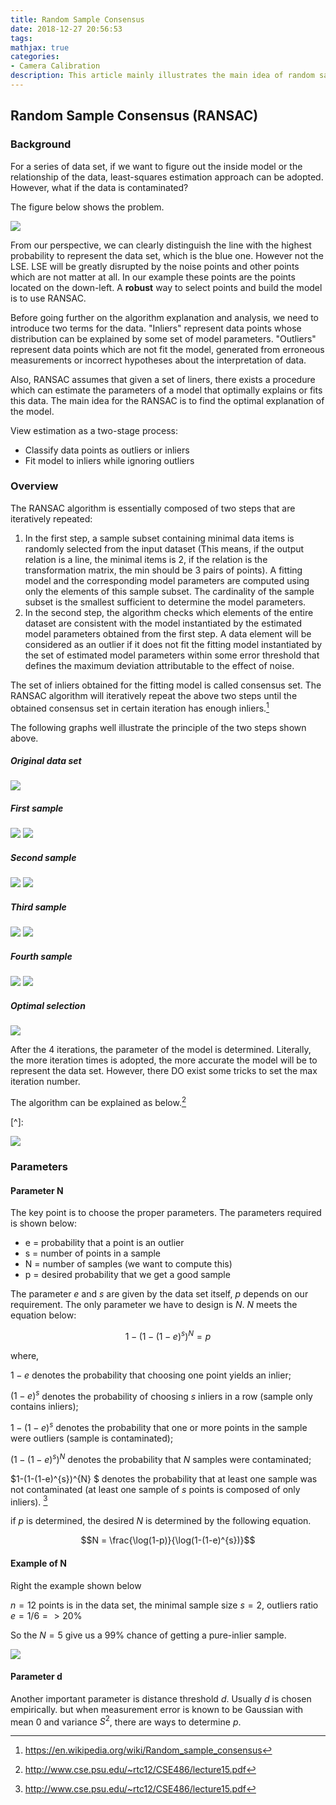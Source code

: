 ```yaml
---
title: Random Sample Consensus
date: 2018-12-27 20:56:53
tags:
mathjax: true
categories: 
- Camera Calibration
description: This article mainly illustrates the main idea of random sample consensus (RANSAC) approach. 
---
```


## Random Sample Consensus (RANSAC)

### Background

For a series of data set, if we want to figure out the inside model or the relationship of the data, least-squares estimation approach can be adopted. However, what if the data is contaminated? 

The figure below shows the problem. 

<img src="2018-12-27-Random-Sample-Consensus\plot_ransac_1.png" style="width:300px height:300px">

From our perspective, we can clearly distinguish the line with the highest probability to represent the data set, which is the blue one. However not the LSE. LSE will be greatly disrupted by the noise points and other points which are not matter at all. In our example these points are the points located on the down-left. A **robust** way to select points and build the model is to use RANSAC.

Before going further on the algorithm explanation and analysis, we need to introduce two terms for the data. "Inliers" represent data points whose distribution can be explained by some set of model parameters. "Outliers" represent data points which are not fit the model, generated from erroneous measurements or incorrect hypotheses about the interpretation of data. 

Also, RANSAC assumes that given a set of liners, there exists a procedure which can estimate the parameters of a model that optimally explains or fits this data. The main idea for the  RANSAC is to find the optimal explanation of the model.

View estimation as a two-stage process:

- Classify data points as outliers or inliers
- Fit model to inliers while ignoring outliers



### Overview

The RANSAC algorithm is essentially composed of two steps that are iteratively repeated:

1. In the first step, a sample subset containing minimal data items is randomly selected from the input dataset (This means, if the output relation is a line, the minimal items is 2, if the relation is the transformation matrix, the min should be 3 pairs of points).  A fitting model and the corresponding model parameters are computed using only the elements of this sample subset. The cardinality of the sample subset is the smallest sufficient to determine the model parameters.
2. In the second step, the algorithm checks which elements of the entire dataset are consistent with the model instantiated by the estimated model parameters obtained from the first step. A data element will be considered as an outlier if it does not fit the fitting model instantiated by the set of estimated model parameters within some error threshold that defines the maximum deviation attributable to the effect of noise.

The set of inliers obtained for the fitting model is called consensus set. The RANSAC algorithm will iteratively repeat the above two steps until the obtained consensus set in certain iteration has enough inliers.[^1]

The following graphs well illustrate the principle of the two steps shown above. 

##### Original data set

<img src="2018-12-27-Random-Sample-Consensus\1.png" style="width:300px height:200px">

##### First sample

<img src="2018-12-27-Random-Sample-Consensus\2.png" style="width:300px height:200px">



<img src="2018-12-27-Random-Sample-Consensus\3.png" style="width:300px height:200px">

##### Second sample

<img src="2018-12-27-Random-Sample-Consensus\4.png" style="width:300px height:200px">



<img src="2018-12-27-Random-Sample-Consensus\5.png" style="width:300px height:200px">

##### Third sample

<img src="2018-12-27-Random-Sample-Consensus\6.png" style="width:300px height:200px">



<img src="2018-12-27-Random-Sample-Consensus\7.png" style="width:300px height:200px">

##### Fourth sample

<img src="2018-12-27-Random-Sample-Consensus\8.png" style="width:300px height:200px">



<img src="2018-12-27-Random-Sample-Consensus\9.png" style="width:300px height:200px">

##### Optimal selection

<img src="2018-12-27-Random-Sample-Consensus\10.png" style="width:300px height:200px">

After the 4 iterations, the parameter of the model is determined. Literally, the more iteration times is adopted, the more accurate the model will be to represent the data set. However, there DO exist some tricks to set the max iteration number.

The algorithm can be explained as below.[^ 2]

[^]: 

<img src="2018-12-27-Random-Sample-Consensus\11.png" style="width:600px height:400px">

### Parameters

#### Parameter N

The key point is to choose the proper parameters. The parameters required is shown below:

- e = probability that a point is an outlier
- s = number of points in a sample
- N = number of samples (we want to compute this)
- p = desired probability that we get a good sample

The parameter $e$ and $s$ are given by the data set itself, $p$ depends on our requirement. The only parameter we have to design is $N$. $N$ meets the equation below:

$$1-(1-(1-e)^{s})^{N} = p$$

where,

$1-e$ denotes the probability that choosing one point yields an inlier;

$(1-e)^{s}$ denotes the probability of choosing $s$ inliers in a row (sample only contains inliers);

$1-(1-e)^{s}$ denotes the probability that one or more points in the sample were outliers (sample is contaminated);

$(1-(1-e)^{s})^{N}$ denotes the probability that $N$ samples were contaminated;

$1-(1-(1-e)^{s})^{N} $ denotes the probability that at least one sample was not contaminated (at least one sample of $s$ points is composed of only inliers). [^2]

if  $p$  is determined, the desired $N$ is determined by the following equation.

$$N = \frac{\log(1-p)}{\log(1-(1-e)^{s})}$$

#### Example of N

Right the example shown below

$n=12$ points is in the data set, the minimal sample size $s = 2$, outliers ratio $e = 1/6 => 20\%$

So the $N = 5$ give us a 99% chance of getting a pure-inlier sample.

![](2018-12-27-Random-Sample-Consensus\Snipaste_2018-12-28_16-53-07.png)

#### Parameter d

Another important parameter is distance threshold $d$. Usually $d$ is chosen empirically. but when  measurement error is known to be Gaussian with mean 0 and variance $S^2$, there are ways to determine $p$. 



[^1]: https://en.wikipedia.org/wiki/Random_sample_consensus
[^2]: http://www.cse.psu.edu/~rtc12/CSE486/lecture15.pdf

